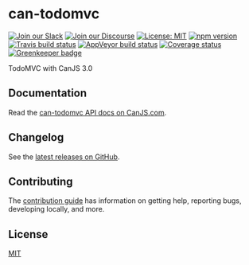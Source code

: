 # can-todomvc

[![Join our Slack](https://img.shields.io/badge/slack-join%20chat-611f69.svg)](https://www.bitovi.com/community/slack?utm_source=badge&utm_medium=badge&utm_campaign=pr-badge&utm_content=badge)
[![Join our Discourse](https://img.shields.io/discourse/https/forums.bitovi.com/posts.svg)](https://forums.bitovi.com/?utm_source=badge&utm_medium=badge&utm_campaign=pr-badge&utm_content=badge)
[![License: MIT](https://img.shields.io/badge/license-MIT-blue.svg)](https://github.com/canjs/can-todomvc/blob/master/LICENSE.md)
[![npm version](https://badge.fury.io/js/can-todomvc.svg)](https://www.npmjs.com/package/can-todomvc)
[![Travis build status](https://travis-ci.org/canjs/can-todomvc.svg?branch=master)](https://travis-ci.org/canjs/can-todomvc)
[![AppVeyor build status](https://ci.appveyor.com/api/projects/status/github/canjs/can-todomvc?branch=master&svg=true)](https://ci.appveyor.com/project/matthewp/can-todomvc)
[![Coverage status](https://coveralls.io/repos/github/canjs/can-todomvc/badge.svg?branch=master)](https://coveralls.io/github/canjs/can-todomvc?branch=master)
[![Greenkeeper badge](https://badges.greenkeeper.io/canjs/can-todomvc.svg)](https://greenkeeper.io/)

TodoMVC with CanJS 3.0

## Documentation

Read the [can-todomvc API docs on CanJS.com](https://canjs.com/doc/can-todomvc.html).

## Changelog

See the [latest releases on GitHub](https://github.com/canjs/can-todomvc/releases).

## Contributing

The [contribution guide](https://github.com/canjs/can-todomvc/blob/master/CONTRIBUTING.md) has information on getting help, reporting bugs, developing locally, and more.

## License

[MIT](https://github.com/canjs/can-todomvc/blob/master/LICENSE.md)
